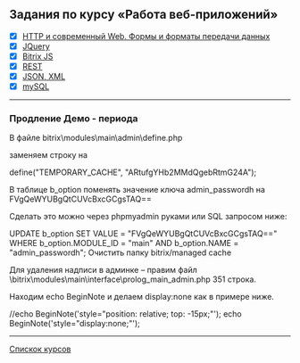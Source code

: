 ## Задания по курсу «Работа веб-приложений»

- [x] [HTTP и современный Web. Формы и форматы передачи данных](https://github.com/TomSG03/bweb-works-http)
- [x] [JQuery](https://github.com/TomSG03/bweb-works-jquery)
- [x] [Bitrix JS](https://github.com/TomSG03/bweb-works-bitrixjs)
- [x] [REST](https://github.com/TomSG03/bweb-works-rest)
- [x] [JSON, XML](https://github.com/TomSG03/bweb-works-json)
- [x] [mySQL](https://github.com/TomSG03/bweb-works-mysql)
---

### Продление Демо - периода

В файле bitrix\modules\main\admin\define.php

заменяем строку на

define("TEMPORARY_CACHE", "ARtufgYHb2MMdQgebRtmG24A");

В таблице b_option поменять значение ключа admin_passwordh на FVgQeWYUBgQtCUVcBxcGCgsTAQ==

Сделать это можно через phpmyadmin руками или SQL запросом ниже:

UPDATE b_option SET VALUE = "FVgQeWYUBgQtCUVcBxcGCgsTAQ==" WHERE b_option.MODULE_ID = "main" AND b_option.NAME = "admin_passwordh";
Очистить папку bitrix/managed cache

Для удаления надписи в админке – правим файл \bitrix\modules\main\interface\prolog_main_admin.php 351 строка.

Находим echo BeginNote и делаем display:none как в примере ниже.

//echo BeginNote('style="position: relative; top: -15px;"');
echo BeginNote('style="display:none;"');


---
[Спискок курсов](https://github.com/TomSG03/Training-in-Netology)
